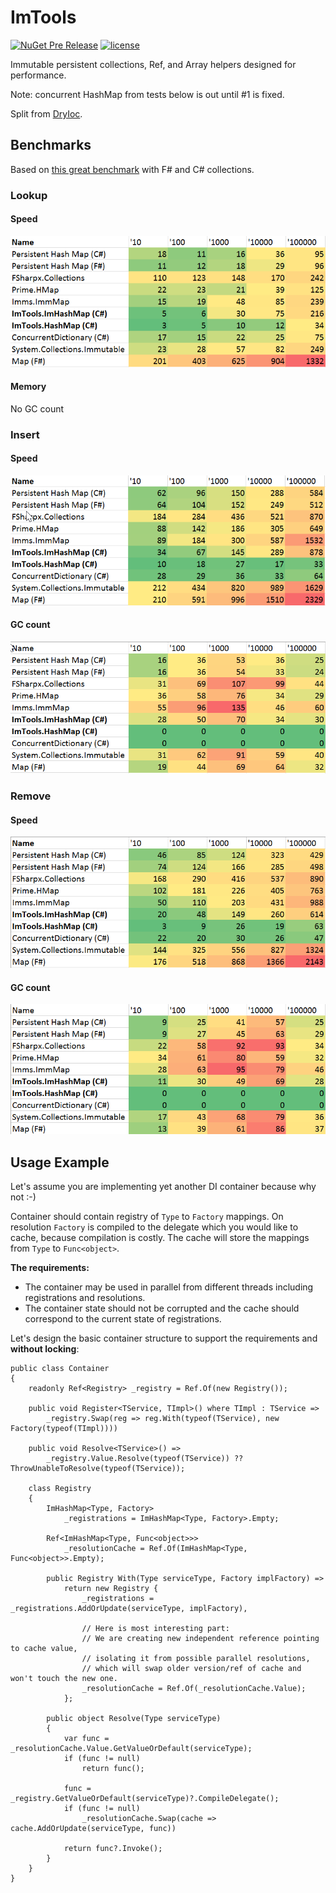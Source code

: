 # ImTools

[![NuGet Pre Release](https://img.shields.io/nuget/vpre/ImTools.svg)](https://www.nuget.org/packages/ImTools/1.0.0-preview-03)
[![license](https://img.shields.io/github/license/dadhi/ImTools.svg)](http://opensource.org/licenses/MIT)

Immutable persistent collections, Ref, and Array helpers designed for performance.

Note: concurrent HashMap from tests below is out until #1 is fixed.

Split from [DryIoc](https://bitbucket.org/dadhi/dryioc).


## Benchmarks

Based on [this great benchmark](https://gist.github.com/mrange/d6e7415113ebfa52ccb660f4ce534dd4) with F# and C# collections.

### Lookup

#### Speed

![Lookup Speed](BenchmarkResults/perf_Lookup.png)

#### Memory

No GC count


### Insert

#### Speed

![Insert Speed](BenchmarkResults/perf_Insert.png)

#### GC count

![GC Counts](BenchmarkResults/cc_Insert.png)


### Remove

#### Speed

![Insert Speed](BenchmarkResults/perf_Remove.png)

#### GC count

![GC Counts](BenchmarkResults/cc_Remove.png)


## Usage Example

Let's assume you are implementing yet another DI container because why not :-)

Container should contain registry of `Type` to `Factory` mappings. 
On resolution `Factory` is compiled to the delegate which you would like to cache, because compilation is costly. 
The cache will store the mappings from `Type` to `Func<object>`.

__The requirements:__

- The container may be used in parallel from different threads including registrations and resolutions. 
- The container state should not be corrupted and the cache should correspond to the current state of registrations.

Let's design the basic container structure to support the requirements and __without locking__:

    public class Container
    {
        readonly Ref<Registry> _registry = Ref.Of(new Registry());

        public void Register<TService, TImpl>() where TImpl : TService =>
            _registry.Swap(reg => reg.With(typeof(TService), new Factory(typeof(TImpl))))

        public void Resolve<TService>() =>
            _registry.Value.Resolve(typeof(TService)) ?? ThrowUnableToResolve(typeof(TService));

        class Registry 
        {
            ImHashMap<Type, Factory> 
                _registrations = ImHashMap<Type, Factory>.Empty;

            Ref<ImHashMap<Type, Func<object>>> 
                _resolutionCache = Ref.Of(ImHashMap<Type, Func<object>>.Empty);

            public Registry With(Type serviceType, Factory implFactory) =>
                return new Registry {
                    _registrations = _registrations.AddOrUpdate(serviceType, implFactory),
                    
                    // Here is most interesting part:
                    // We are creating new independent reference pointing to cache value,
                    // isolating it from possible parallel resolutions, 
                    // which will swap older version/ref of cache and won't touch the new one.
                    _resolutionCache = Ref.Of(_resolutionCache.Value);
                };

            public object Resolve(Type serviceType)
            {
                var func = _resolutionCache.Value.GetValueOrDefault(serviceType);
                if (func != null)
                    return func();

                func = _registry.GetValueOrDefault(serviceType)?.CompileDelegate();
                if (func != null) 
                    _resolutionCache.Swap(cache => cache.AddOrUpdate(serviceType, func))

                return func?.Invoke();
            }
        }
    }
